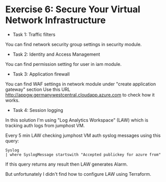 # Exercise 6: Secure Your Virtual Network Infrastructure

* Task 1: Traffic filters

You can find network security group settings in security module.

* Task 2: Identity and Access Management

You can find permission setting for user in iam module.

* Task 3: Application firewall

You can find WAF settings in network module under "create application gateway" section
Use this URL http://appgw.germanywestcentral.cloudapp.azure.com to check how it works.

* Task 4: Session logging

In this solution I'm using "Log Analytics Workspace" (LAW) which is tracking auth logs from jumphost VM.

Every 5 min LAW checking jumphost VM auth syslog messages using this query:
```
Syslog
| where SyslogMessage startswith "Accepted publickey for azure from"
```
If this query returns any result then LAW generates Alarm.

But unfortunately I didn't find how to configure LAW using Terraform.